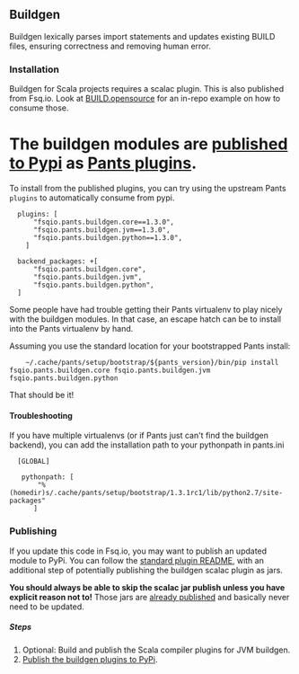 ## Buildgen

Buildgen lexically parses import statements and updates existing BUILD files, ensuring correctness and removing human error.

### Installation
Buildgen for Scala projects requires a scalac plugin. This is also published from Fsq.io. Look at [BUILD.opensource](/BUILD.opensource) for an in-repo example on how to consume those.

The buildgen modules are [published to Pypi](https://pypi.python.org/pypi/fsqio.pants.buildgen.core) as [Pants plugins](https://www.pantsbuild.org/howto_plugin.html).
=======


To install from the published plugins, you can try using the upstream Pants `plugins` to automatically consume from pypi.

      plugins: [
          "fsqio.pants.buildgen.core==1.3.0",
          "fsqio.pants.buildgen.jvm==1.3.0",
          "fsqio.pants.buildgen.python==1.3.0",
        ]

      backend_packages: +[
          "fsqio.pants.buildgen.core",
          "fsqio.pants.buildgen.jvm",
          "fsqio.pants.buildgen.python",
      ]

Some people have had trouble getting their Pants virtualenv to play nicely with the buildgen modules.
In that case, an escape hatch can be to install into the Pants virtualenv by hand.

Assuming you use the standard location for your bootstrapped Pants install:

        ~/.cache/pants/setup/bootstrap/${pants_version}/bin/pip install fsqio.pants.buildgen.core fsqio.pants.buildgen.jvm fsqio.pants.buildgen.python

That should be it!


#### Troubleshooting
If you have multiple virtualenvs (or if Pants just can't find the buildgen backend),
you can add the installation path to your pythonpath in pants.ini


      [GLOBAL]

       pythonpath: [
           "%(homedir)s/.cache/pants/setup/bootstrap/1.3.1rc1/lib/python2.7/site-packages"
          ]


### Publishing

If you update this code in Fsq.io, you may want to publish an updated module to PyPi. You can follow the [standard plugin README](/src/python/fsqio/pants/README.md), with an additional step of potentially publishing the buildgen scalac plugin as jars.

**You should always be able to skip the scalac jar publish unless you have explicit reason not to!** Those jars are [already published](https://repo1.maven.org/maven2/io/fsq/) and basically never need to be updated.

##### Steps
1. Optional: Build and publish the Scala compiler plugins for JVM buildgen.
1. [Publish the buildgen plugins to PyPi](/src/python/fsqio/pants/).
